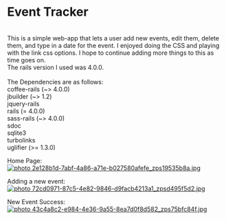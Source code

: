 Event Tracker
============
<br>
This is a simple web-app that lets a user add new events, edit them, delete them, and type in a date for the event.
I enjoyed doing the CSS and playing with the link css options. I hope to continue adding more things to this as time goes on.
<br>
The rails version I used was 4.0.0.<br>
<br>
The Dependencies are as follows:<br>
  coffee-rails (~> 4.0.0)<br>
  jbuilder (~> 1.2)<br>
  jquery-rails<br>
  rails (= 4.0.0)<br>
  sass-rails (~> 4.0.0)<br>
  sdoc<br>
  sqlite3<br>
  turbolinks<br>
  uglifier (>= 1.3.0)<br>


Home Page:<br>
<a href="http://s20.photobucket.com/user/krystlephoto/media/Github/2e128b1d-7abf-4a86-a71e-b027580afefe_zps19535b8a.jpg.html" target="_blank"><img src="http://i20.photobucket.com/albums/b211/krystlephoto/Github/2e128b1d-7abf-4a86-a71e-b027580afefe_zps19535b8a.jpg" border="0" alt=" photo 2e128b1d-7abf-4a86-a71e-b027580afefe_zps19535b8a.jpg"/></a><br>


Adding a new event: <br>
<a href="http://s20.photobucket.com/user/krystlephoto/media/Github/72cd0971-87c5-4e82-9846-d9facb4213a1_zpsd495f5d2.jpg.html" target="_blank"><img src="http://i20.photobucket.com/albums/b211/krystlephoto/Github/72cd0971-87c5-4e82-9846-d9facb4213a1_zpsd495f5d2.jpg" border="0" alt=" photo 72cd0971-87c5-4e82-9846-d9facb4213a1_zpsd495f5d2.jpg"/></a><br>


New Event Success: <br>
<a href="http://s20.photobucket.com/user/krystlephoto/media/Github/43c4a8c2-e984-4e36-9a55-8ea7d0f8d582_zps75bfc84f.jpg.html" target="_blank"><img src="http://i20.photobucket.com/albums/b211/krystlephoto/Github/43c4a8c2-e984-4e36-9a55-8ea7d0f8d582_zps75bfc84f.jpg" border="0" alt=" photo 43c4a8c2-e984-4e36-9a55-8ea7d0f8d582_zps75bfc84f.jpg"/></a><br>


